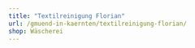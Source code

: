 ```yaml
---
title: "Textilreinigung Florian"
url: /gmuend-in-kaernten/textilreinigung-florian/
shop: Wäscherei
---
```

